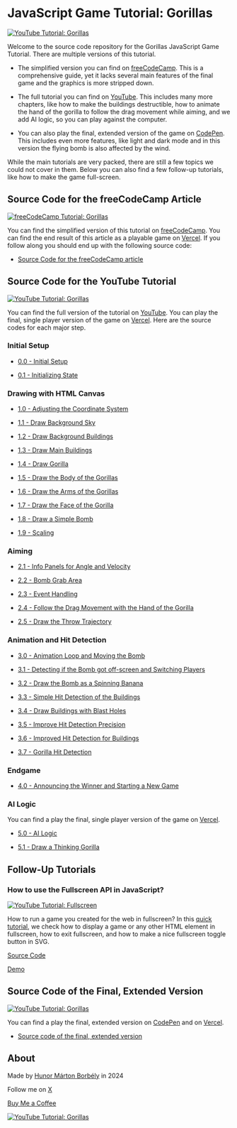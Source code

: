# JavaScript Game Tutorial: Gorillas

[![YouTube Tutorial: Gorillas](<./Screenshot - light.png>)](https://www.youtube.com/watch?v=2q5EufbUEQk)

Welcome to the source code repository for the Gorillas JavaScript Game Tutorial. There are multiple versions of this tutorial.

- The simplified version you can find on [freeCodeCamp](https://www.freecodecamp.org/news/gorillas-game-in-javascript/). This is a comprehensive guide, yet it lacks several main features of the final game and the graphics is more stripped down.

- The full tutorial you can find on [YouTube](https://www.youtube.com/watch?v=2q5EufbUEQk). This includes many more chapters, like how to make the buildings destructible, how to animate the hand of the gorilla to follow the drag movement while aiming, and we add AI logic, so you can play against the computer.

- You can also play the final, extended version of the game on [CodePen](https://codepen.io/HunorMarton/full/jOJZqvp). This includes even more features, like light and dark mode and in this version the flying bomb is also affected by the wind.

While the main tutorials are very packed, there are still a few topics we could not cover in them. Below you can also find a few follow-up tutorials, like how to make the game full-screen.

## Source Code for the freeCodeCamp Article

[![freeCodeCamp Tutorial: Gorillas](<./Screenshot - freeCodeCamp.png>)](https://www.freecodecamp.org/news/gorillas-game-in-javascript/)

You can find the simplified version of this tutorial on [freeCodeCamp](https://www.freecodecamp.org/news/gorillas-game-in-javascript/). You can find the end result of this article as a playable game on [Vercel](https://gorillas-freecodecamp.vercel.app/). If you follow along you should end up with the following source code:

- [Source Code for the freeCodeCamp article](<./source-code-for-the-freeCodeCamp-article>)

## Source Code for the YouTube Tutorial

[![YouTube Tutorial: Gorillas](<./Screenshot - YouTube.png>)](https://www.youtube.com/watch?v=2q5EufbUEQk)

You can find the full version of the tutorial on [YouTube](https://www.youtube.com/watch?v=2q5EufbUEQk). You can play the final, single player version of the game on [Vercel](https://gorillas-tutorial.vercel.app/). Here are the source codes for each major step.

### Initial Setup

- [0.0 - Initial Setup](<./source-code-for-the-youtube-tutorial/0.0 - initial>)

- [0.1 - Initializing State](<./source-code-for-the-youtube-tutorial/0.1 - Initializing State>)

### Drawing with HTML Canvas

- [1.0 - Adjusting the Coordinate System](<./source-code-for-the-youtube-tutorial/1.0 - Drawing>)

- [1.1 - Draw Background Sky](<./source-code-for-the-youtube-tutorial/1.1 - Draw Background Sky>)

- [1.2 - Draw Background Buildings](<./source-code-for-the-youtube-tutorial/1.2 - Draw Background Buildings>)

- [1.3 - Draw Main Buildings](<./source-code-for-the-youtube-tutorial/1.3 - Draw Main Buildings>)

- [1.4 - Draw Gorilla](<./source-code-for-the-youtube-tutorial/1.4 - Draw Gorilla>)

- [1.5 - Draw the Body of the Gorillas](<./source-code-for-the-youtube-tutorial/1.5 - Draw the Body of the Gorillas>)

- [1.6 - Draw the Arms of the Gorillas](<./source-code-for-the-youtube-tutorial/1.6 - Draw the Arms of the Gorillas>)

- [1.7 - Draw the Face of the Gorilla](<./source-code-for-the-youtube-tutorial/1.7 - Draw the Face of the Gorilla>)

- [1.8 - Draw a Simple Bomb](<./source-code-for-the-youtube-tutorial/1.8 - Draw a Simple Bomb>)

- [1.9 - Scaling](<./source-code-for-the-youtube-tutorial/1.9 - Scaling>)

### Aiming

- [2.1 - Info Panels for Angle and Velocity](<./source-code-for-the-youtube-tutorial/2.1 - Info Panels for Angle and Velocity>)

- [2.2 - Bomb Grab Area](<./source-code-for-the-youtube-tutorial/2.2 - Bomb Grab Area>)

- [2.3 - Event Handling](<./source-code-for-the-youtube-tutorial/2.3 - Event Handling>)

- [2.4 - Follow the Drag Movement with the Hand of the Gorilla](<./source-code-for-the-youtube-tutorial/2.4 - Follow the Drag Movement with the Hand of the Gorilla>)

- [2.5 - Draw the Throw Trajectory](<./source-code-for-the-youtube-tutorial/2.5 - Draw the Throw Trajectory>)

### Animation and Hit Detection

- [3.0 - Animation Loop and Moving the Bomb](<./source-code-for-the-youtube-tutorial/3.0 - Animation Loop and Moving the Bomb>)

- [3.1 - Detecting if the Bomb got off-screen and Switching Players](<./source-code-for-the-youtube-tutorial/3.1 - Detecting if the Bomb got off-screen and Switching Players>)

- [3.2 - Draw the Bomb as a Spinning Banana](<./source-code-for-the-youtube-tutorial/3.2 - Draw the Bomb as a Spinning Banana>)

- [3.3 - Simple Hit Detection of the Buildings](<./source-code-for-the-youtube-tutorial/3.3 - Simple Hit Detection of the Buildings>)

- [3.4 - Draw Buildings with Blast Holes](<./source-code-for-the-youtube-tutorial/3.4 - Draw Buildings with Blast Holes>)

- [3.5 - Improve Hit Detection Precision](<./source-code-for-the-youtube-tutorial/3.5 - Improve Hit Detection Precision>)

- [3.6 - Improved Hit Detection for Buildings](<./source-code-for-the-youtube-tutorial/3.6 - Improved Hit Detection for Buildings>)

- [3.7 - Gorilla Hit Detection](<./source-code-for-the-youtube-tutorial/3.7 - Gorilla Hit Detection>)

### Endgame

- [4.0 - Announcing the Winner and Starting a New Game](<./source-code-for-the-youtube-tutorial/4.0 - Announcing the Winner and New Game>)

### AI Logic

You can find a play the final, single player version of the game on [Vercel](https://gorillas-tutorial.vercel.app/).

- [5.0 - AI Logic](<./source-code-for-the-youtube-tutorial/5.0 - AI Logic>)

- [5.1 - Draw a Thinking Gorilla](<./source-code-for-the-youtube-tutorial/5.1 - Draw a Thinking Gorilla>)

## Follow-Up Tutorials

### How to use the Fullscreen API in JavaScript?

[![YouTube Tutorial: Fullscreen](<./Fullscreen.png>)](https://youtu.be/jX3mIQdQQ2w?si=beZm65ciOD_TRp2f)

How to run a game you created for the web in fullscreen? In this [quick tutorial](https://youtu.be/jX3mIQdQQ2w?si=beZm65ciOD_TRp2f), we check how to display a game or any other HTML element in fullscreen, how to exit fullscreen, and how to make a nice fullscreen toggle button in SVG.

[Source Code](<./fullscreen>)

[Demo](https://codepen.io/HunorMarton/full/QWoRLXM)

## Source Code of the Final, Extended Version

[![YouTube Tutorial: Gorillas](<./Screenshot - light.png>)](https://www.youtube.com/watch?v=2q5EufbUEQk)

You can find a play the final, extended version on [CodePen](https://codepen.io/HunorMarton/full/jOJZqvp) and on [Vercel](https://gorillas-game.vercel.app/).

- [Source code of the final, extended version](https://github.com/HunorMarton/gorillas)

## About

Made by [Hunor Márton Borbély](https://bio.link/hunor) in 2024

Follow me on [X](https://twitter.com/HunorBorbely)

[Buy Me a Coffee](www.buymeacoffee.com/hunor)

[![YouTube Tutorial: Gorillas](<./Screenshot - dark.png>)](https://www.youtube.com/watch?v=YOUTUBE_VIDEO_ID_HERE)
